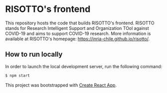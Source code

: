 # RISOTTO's frontend

This repository hosts the code that builds RISOTTO's frontend.
RISOTTO stands for Research Intelligent Support and Organization TOol against COVID-19 and aims to support COVID-19 research.
More information is available at RISOTTO's homepage: https://inria-chile.github.io/risotto/.

## How to run locally

In order to launch the local development server, run the following command:

```bash
$ npm start
```

This project was bootstrapped with [Create React App](https://github.com/facebook/create-react-app).